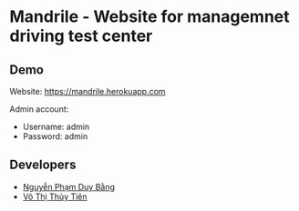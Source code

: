 # Mandrile - Website for managemnet driving test center

## Demo
Website: https://mandrile.herokuapp.com

Admin account: 
+ Username: admin
+ Password: admin

## Developers
- [Nguyễn Phạm Duy Bằng](https://github.com/bang2001vl)
- [Võ Thị Thủy Tiên](https://github.com/thuytien2001)